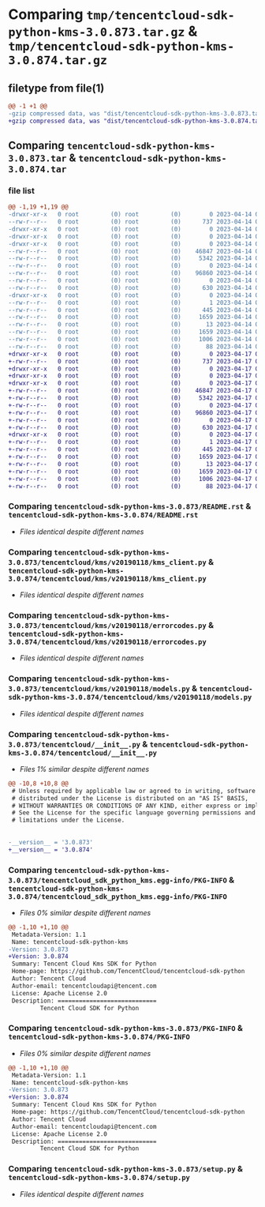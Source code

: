 # Comparing `tmp/tencentcloud-sdk-python-kms-3.0.873.tar.gz` & `tmp/tencentcloud-sdk-python-kms-3.0.874.tar.gz`

## filetype from file(1)

```diff
@@ -1 +1 @@
-gzip compressed data, was "dist/tencentcloud-sdk-python-kms-3.0.873.tar", last modified: Fri Apr 14 00:40:34 2023, max compression
+gzip compressed data, was "dist/tencentcloud-sdk-python-kms-3.0.874.tar", last modified: Mon Apr 17 00:33:25 2023, max compression
```

## Comparing `tencentcloud-sdk-python-kms-3.0.873.tar` & `tencentcloud-sdk-python-kms-3.0.874.tar`

### file list

```diff
@@ -1,19 +1,19 @@
-drwxr-xr-x   0 root         (0) root         (0)        0 2023-04-14 00:40:34.000000 tencentcloud-sdk-python-kms-3.0.873/
--rw-r--r--   0 root         (0) root         (0)      737 2023-04-14 00:40:34.000000 tencentcloud-sdk-python-kms-3.0.873/README.rst
-drwxr-xr-x   0 root         (0) root         (0)        0 2023-04-14 00:40:34.000000 tencentcloud-sdk-python-kms-3.0.873/tencentcloud/
-drwxr-xr-x   0 root         (0) root         (0)        0 2023-04-14 00:40:34.000000 tencentcloud-sdk-python-kms-3.0.873/tencentcloud/kms/
-drwxr-xr-x   0 root         (0) root         (0)        0 2023-04-14 00:40:34.000000 tencentcloud-sdk-python-kms-3.0.873/tencentcloud/kms/v20190118/
--rw-r--r--   0 root         (0) root         (0)    46847 2023-04-14 00:40:34.000000 tencentcloud-sdk-python-kms-3.0.873/tencentcloud/kms/v20190118/kms_client.py
--rw-r--r--   0 root         (0) root         (0)     5342 2023-04-14 00:40:34.000000 tencentcloud-sdk-python-kms-3.0.873/tencentcloud/kms/v20190118/errorcodes.py
--rw-r--r--   0 root         (0) root         (0)        0 2023-04-14 00:40:34.000000 tencentcloud-sdk-python-kms-3.0.873/tencentcloud/kms/v20190118/__init__.py
--rw-r--r--   0 root         (0) root         (0)    96860 2023-04-14 00:40:34.000000 tencentcloud-sdk-python-kms-3.0.873/tencentcloud/kms/v20190118/models.py
--rw-r--r--   0 root         (0) root         (0)        0 2023-04-14 00:40:34.000000 tencentcloud-sdk-python-kms-3.0.873/tencentcloud/kms/__init__.py
--rw-r--r--   0 root         (0) root         (0)      630 2023-04-14 00:40:34.000000 tencentcloud-sdk-python-kms-3.0.873/tencentcloud/__init__.py
-drwxr-xr-x   0 root         (0) root         (0)        0 2023-04-14 00:40:34.000000 tencentcloud-sdk-python-kms-3.0.873/tencentcloud_sdk_python_kms.egg-info/
--rw-r--r--   0 root         (0) root         (0)        1 2023-04-14 00:40:34.000000 tencentcloud-sdk-python-kms-3.0.873/tencentcloud_sdk_python_kms.egg-info/dependency_links.txt
--rw-r--r--   0 root         (0) root         (0)      445 2023-04-14 00:40:34.000000 tencentcloud-sdk-python-kms-3.0.873/tencentcloud_sdk_python_kms.egg-info/SOURCES.txt
--rw-r--r--   0 root         (0) root         (0)     1659 2023-04-14 00:40:34.000000 tencentcloud-sdk-python-kms-3.0.873/tencentcloud_sdk_python_kms.egg-info/PKG-INFO
--rw-r--r--   0 root         (0) root         (0)       13 2023-04-14 00:40:34.000000 tencentcloud-sdk-python-kms-3.0.873/tencentcloud_sdk_python_kms.egg-info/top_level.txt
--rw-r--r--   0 root         (0) root         (0)     1659 2023-04-14 00:40:34.000000 tencentcloud-sdk-python-kms-3.0.873/PKG-INFO
--rw-r--r--   0 root         (0) root         (0)     1006 2023-04-14 00:40:34.000000 tencentcloud-sdk-python-kms-3.0.873/setup.py
--rw-r--r--   0 root         (0) root         (0)       88 2023-04-14 00:40:34.000000 tencentcloud-sdk-python-kms-3.0.873/setup.cfg
+drwxr-xr-x   0 root         (0) root         (0)        0 2023-04-17 00:33:25.000000 tencentcloud-sdk-python-kms-3.0.874/
+-rw-r--r--   0 root         (0) root         (0)      737 2023-04-17 00:33:25.000000 tencentcloud-sdk-python-kms-3.0.874/README.rst
+drwxr-xr-x   0 root         (0) root         (0)        0 2023-04-17 00:33:25.000000 tencentcloud-sdk-python-kms-3.0.874/tencentcloud/
+drwxr-xr-x   0 root         (0) root         (0)        0 2023-04-17 00:33:25.000000 tencentcloud-sdk-python-kms-3.0.874/tencentcloud/kms/
+drwxr-xr-x   0 root         (0) root         (0)        0 2023-04-17 00:33:25.000000 tencentcloud-sdk-python-kms-3.0.874/tencentcloud/kms/v20190118/
+-rw-r--r--   0 root         (0) root         (0)    46847 2023-04-17 00:33:25.000000 tencentcloud-sdk-python-kms-3.0.874/tencentcloud/kms/v20190118/kms_client.py
+-rw-r--r--   0 root         (0) root         (0)     5342 2023-04-17 00:33:25.000000 tencentcloud-sdk-python-kms-3.0.874/tencentcloud/kms/v20190118/errorcodes.py
+-rw-r--r--   0 root         (0) root         (0)        0 2023-04-17 00:33:25.000000 tencentcloud-sdk-python-kms-3.0.874/tencentcloud/kms/v20190118/__init__.py
+-rw-r--r--   0 root         (0) root         (0)    96860 2023-04-17 00:33:25.000000 tencentcloud-sdk-python-kms-3.0.874/tencentcloud/kms/v20190118/models.py
+-rw-r--r--   0 root         (0) root         (0)        0 2023-04-17 00:33:25.000000 tencentcloud-sdk-python-kms-3.0.874/tencentcloud/kms/__init__.py
+-rw-r--r--   0 root         (0) root         (0)      630 2023-04-17 00:33:25.000000 tencentcloud-sdk-python-kms-3.0.874/tencentcloud/__init__.py
+drwxr-xr-x   0 root         (0) root         (0)        0 2023-04-17 00:33:25.000000 tencentcloud-sdk-python-kms-3.0.874/tencentcloud_sdk_python_kms.egg-info/
+-rw-r--r--   0 root         (0) root         (0)        1 2023-04-17 00:33:25.000000 tencentcloud-sdk-python-kms-3.0.874/tencentcloud_sdk_python_kms.egg-info/dependency_links.txt
+-rw-r--r--   0 root         (0) root         (0)      445 2023-04-17 00:33:25.000000 tencentcloud-sdk-python-kms-3.0.874/tencentcloud_sdk_python_kms.egg-info/SOURCES.txt
+-rw-r--r--   0 root         (0) root         (0)     1659 2023-04-17 00:33:25.000000 tencentcloud-sdk-python-kms-3.0.874/tencentcloud_sdk_python_kms.egg-info/PKG-INFO
+-rw-r--r--   0 root         (0) root         (0)       13 2023-04-17 00:33:25.000000 tencentcloud-sdk-python-kms-3.0.874/tencentcloud_sdk_python_kms.egg-info/top_level.txt
+-rw-r--r--   0 root         (0) root         (0)     1659 2023-04-17 00:33:25.000000 tencentcloud-sdk-python-kms-3.0.874/PKG-INFO
+-rw-r--r--   0 root         (0) root         (0)     1006 2023-04-17 00:33:25.000000 tencentcloud-sdk-python-kms-3.0.874/setup.py
+-rw-r--r--   0 root         (0) root         (0)       88 2023-04-17 00:33:25.000000 tencentcloud-sdk-python-kms-3.0.874/setup.cfg
```

### Comparing `tencentcloud-sdk-python-kms-3.0.873/README.rst` & `tencentcloud-sdk-python-kms-3.0.874/README.rst`

 * *Files identical despite different names*

### Comparing `tencentcloud-sdk-python-kms-3.0.873/tencentcloud/kms/v20190118/kms_client.py` & `tencentcloud-sdk-python-kms-3.0.874/tencentcloud/kms/v20190118/kms_client.py`

 * *Files identical despite different names*

### Comparing `tencentcloud-sdk-python-kms-3.0.873/tencentcloud/kms/v20190118/errorcodes.py` & `tencentcloud-sdk-python-kms-3.0.874/tencentcloud/kms/v20190118/errorcodes.py`

 * *Files identical despite different names*

### Comparing `tencentcloud-sdk-python-kms-3.0.873/tencentcloud/kms/v20190118/models.py` & `tencentcloud-sdk-python-kms-3.0.874/tencentcloud/kms/v20190118/models.py`

 * *Files identical despite different names*

### Comparing `tencentcloud-sdk-python-kms-3.0.873/tencentcloud/__init__.py` & `tencentcloud-sdk-python-kms-3.0.874/tencentcloud/__init__.py`

 * *Files 1% similar despite different names*

```diff
@@ -10,8 +10,8 @@
 # Unless required by applicable law or agreed to in writing, software
 # distributed under the License is distributed on an "AS IS" BASIS,
 # WITHOUT WARRANTIES OR CONDITIONS OF ANY KIND, either express or implied.
 # See the License for the specific language governing permissions and
 # limitations under the License.
 
 
-__version__ = '3.0.873'
+__version__ = '3.0.874'
```

### Comparing `tencentcloud-sdk-python-kms-3.0.873/tencentcloud_sdk_python_kms.egg-info/PKG-INFO` & `tencentcloud-sdk-python-kms-3.0.874/tencentcloud_sdk_python_kms.egg-info/PKG-INFO`

 * *Files 0% similar despite different names*

```diff
@@ -1,10 +1,10 @@
 Metadata-Version: 1.1
 Name: tencentcloud-sdk-python-kms
-Version: 3.0.873
+Version: 3.0.874
 Summary: Tencent Cloud Kms SDK for Python
 Home-page: https://github.com/TencentCloud/tencentcloud-sdk-python
 Author: Tencent Cloud
 Author-email: tencentcloudapi@tencent.com
 License: Apache License 2.0
 Description: ============================
         Tencent Cloud SDK for Python
```

### Comparing `tencentcloud-sdk-python-kms-3.0.873/PKG-INFO` & `tencentcloud-sdk-python-kms-3.0.874/PKG-INFO`

 * *Files 0% similar despite different names*

```diff
@@ -1,10 +1,10 @@
 Metadata-Version: 1.1
 Name: tencentcloud-sdk-python-kms
-Version: 3.0.873
+Version: 3.0.874
 Summary: Tencent Cloud Kms SDK for Python
 Home-page: https://github.com/TencentCloud/tencentcloud-sdk-python
 Author: Tencent Cloud
 Author-email: tencentcloudapi@tencent.com
 License: Apache License 2.0
 Description: ============================
         Tencent Cloud SDK for Python
```

### Comparing `tencentcloud-sdk-python-kms-3.0.873/setup.py` & `tencentcloud-sdk-python-kms-3.0.874/setup.py`

 * *Files identical despite different names*

